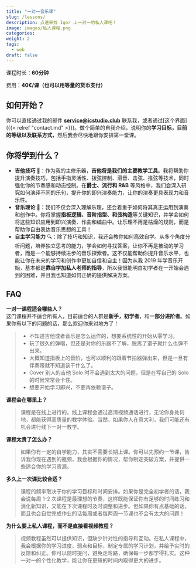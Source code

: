```yaml
---
title: "一对一音乐课"
slug: /lessons/
description: 点进来找 Igor 上一对一的私人课吧！
image: images/私人课程.png
categories:
weight: 2
tags:
  - web
draft: false
---
```


课程时长：**60分钟**

费用：**40€/课（也可以用等量的货币支付）**
## 如何开始？

你可以直接通过我的邮件 **service@icstudio.club** 联系我，或者通过[这个界面]({{< relref "contact.md" >}})。做个简单的自我介绍，说明你的**学习目标，目前的等级以及联系方式**，然后我会尽快地跟你安排第一堂课。
## 你将学到什么？

- **吉他技巧** 🎸：作为我的主修乐器，**吉他将是我们的主要教学工具**。我将帮助你提升演奏技巧，包括手指灵活性、拨弦控制、滑音、击弦、推弦等技术，同时强化你的节奏感和动态控制。在**爵士、流行和 R&B** 等风格中，我们会深入研究如何演绎不同的乐句，提升你的即兴演奏能力，让你的演奏更具表现力和音乐性。
- **音乐理论** 🎼：我们不仅会深入理解乐理，还会着重于如何将其真正运用到演奏和创作中。你将掌握**指板逻辑、音阶指型、和弦构造**等关键知识，并学会如何将这些知识应用到即兴演奏、作曲和编曲中。让乐理不再是枯燥的规则，而是帮助你自由表达音乐思想的工具！
- **自主学习能力** 🔍：除了技巧和知识，我还会教你如何高效自学。从多个角度分析问题，培养独立思考的能力，学会如何寻找答案，让你不再是被动的学习者，而是一个能够持续进步的音乐探索者。这不仅能帮助你提升音乐水平，也能让你在未来的学习和创作中更加自信和自主！因为从我 2019 年学音乐开始，基本都是**靠自学加私人老师的指导**，所以我很能明白初学者在一开始会遇到的困难，并且我也知道如何正确的提供解决方案。
## FAQ

**一对一课程适合哪些人？**  
这门课程并不适合所有人，目前适合的人群是**新手，初学者**，和**一部分进阶者**。如果你有以下的问题的话，那么欢迎你来对地方了！

>  - 不知道吉他或者音乐是怎么运作的，想要系统性的开始从零学习。
>  - 玩了很久的弹唱，但还是对你的乐器不了解，脱离了谱子就什么也弹不出来。
>  - 大概知道指板上的音阶，也可以顺利的跟着节拍器弹出来，但是一旦有伴奏带就不知道该干什么了。
>  - Cover 别人的吉他 Solo 时不会遇到太大的问题，但是在写自己的 Solo 的时候常常会卡住。
>  - 想要开始学习即兴，不要再依赖谱子。
 
**课程会在哪里上？**  
> 课程是在线上进行的。线上课程会通过高清视频通话进行，无论你身处何地，都能获得高质量的教学体验。当然，如果你人在意大利，我们可能还有机会进行线下一对一教学。  
  
**课程太贵了怎么办？**
> 如果你有一定的自学能力，其实不需要长期上课。你可以先预约一节课，告诉我你现在遇到的瓶颈，我会根据你的情况，帮你制定突破方案，并提供一些适合你的学习资源。

**多久上一次课比较合适？**  
> 课程的频率取决于你的学习目标和时间安排。如果你是完全初学者的话，我会说每周 1-2 次课程是最理想的节奏，这样既能保证你有足够的时间练习和消化新知识，又能在下次课程时及时调整和进步。但如果你有点基础的话，而且也会自觉完成作业的话每周或者每两周一节课也不会有太大的问题！

**为什么要上私人课程，而不是直接看视频教程？**  
> 视频教程虽然可以提供知识，但缺少针对性的指导和互动。在私人课程中，我会根据你的学习进度、弱点和目标，制定专属的学习计划，并给予实时的反馈和纠正。你可以随时提问，避免走弯路，确保每一步都学得扎实。这种一对一的个性化教学，能让你在更短的时间内取得更大的进步。

